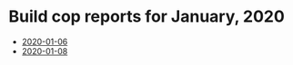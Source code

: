 # Build cop reports for January, 2020

* [2020-01-06](https://bitbucket.org/osrf/gazebo/wiki/buildcop/2020/01/06.md)
* [2020-01-08](https://bitbucket.org/osrf/gazebo/wiki/buildcop/2020/01/08.md)